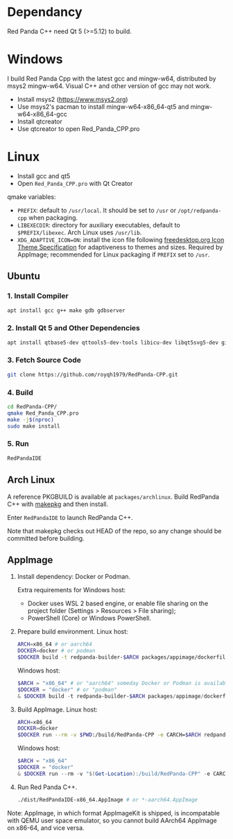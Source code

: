 # Dependancy
 
 Red Panda C++ need Qt 5 (>=5.12) to build.

# Windows
 I build Red Panda Cpp with the latest gcc and mingw-w64, distributed by msys2 mingw-w64. Visual C++  and other version of gcc may not work.

 - Install msys2 (https://www.msys2.org)
 - Use msys2's pacman to install mingw-w64-x86_64-qt5 and mingw-w64-x86_64-gcc
 - Install qtcreator
 - Use qtcreator to open Red_Panda_CPP.pro

# Linux

 - Install gcc and qt5
 - Open `Red_Panda_CPP.pro` with Qt Creator

qmake variables:
- `PREFIX`: default to `/usr/local`. It should be set to `/usr` or `/opt/redpanda-cpp` when packaging.
- `LIBEXECDIR`: directory for auxiliary executables, default to `$PREFIX/libexec`. Arch Linux uses `/usr/lib`.
- `XDG_ADAPTIVE_ICON=ON`: install the icon file following [freedesktop.org Icon Theme Specification](https://specifications.freedesktop.org/icon-theme-spec/icon-theme-spec-latest.html) for adaptiveness to themes and sizes. Required by AppImage; recommended for Linux packaging if `PREFIX` set to `/usr`.

## Ubuntu

### 1. Install Compiler

```bash
apt install gcc g++ make gdb gdbserver
```

### 2. Install Qt 5 and Other Dependencies

```bash
apt install qtbase5-dev qttools5-dev-tools libicu-dev libqt5svg5-dev git qterminal
```

### 3. Fetch Source Code

```bash
git clone https://github.com/royqh1979/RedPanda-CPP.git
```

### 4. Build

```bash
cd RedPanda-CPP/
qmake Red_Panda_CPP.pro
make -j$(nproc)
sudo make install
```

### 5. Run

```bash
RedPandaIDE
```

## Arch Linux

A reference PKGBUILD is available at `packages/archlinux`. Build RedPanda C++ with [makepkg](https://wiki.archlinux.org/title/Makepkg) and then install.

Enter `RedPandaIDE` to launch RedPanda C++.

Note that makepkg checks out HEAD of the repo, so any change should be committed before building.

## AppImage

1. Install dependency: Docker or Podman.

   Extra requirements for Windows host:
   - Docker uses WSL 2 based engine, or enable file sharing on the project folder (Settings > Resources > File sharing);
   - PowerShell (Core) or Windows PowerShell.
2. Prepare build environment. Linux host:
   ```bash
   ARCH=x86_64 # or aarch64
   DOCKER=docker # or podman
   $DOCKER build -t redpanda-builder-$ARCH packages/appimage/dockerfile-$ARCH
   ```
   Windows host:
   ```ps1
   $ARCH = "x86_64" # or "aarch64" someday Docker or Podman is available on WoA
   $DOCKER = "docker" # or "podman"
   & $DOCKER build -t redpanda-builder-$ARCH packages/appimage/dockerfile-$ARCH
   ```
3. Build AppImage. Linux host:
   ```bash
   ARCH=x86_64
   DOCKER=docker
   $DOCKER run --rm -v $PWD:/build/RedPanda-CPP -e CARCH=$ARCH redpanda-builder-$ARCH /build/RedPanda-CPP/packages/appimage/01-in-docker.sh
   ```
   Windows host:
   ```ps1
   $ARCH = "x86_64"
   $DOCKER = "docker"
   & $DOCKER run --rm -v "$(Get-Location):/build/RedPanda-CPP" -e CARCH=$ARCH redpanda-builder-$ARCH /build/RedPanda-CPP/packages/appimage/01-in-docker.sh
   ```
4. Run Red Panda C++.
   ```bash
   ./dist/RedPandaIDE-x86_64.AppImage # or *-aarch64.AppImage
   ```

Note: AppImage, in which format AppImageKit is shipped, is incompatable with QEMU user space emulator, so you cannot build AArch64 AppImage on x86-64, and vice versa.
